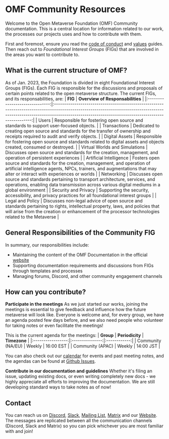 # OMF Community Resources

Welcome to the Open Metaverse Foundation (OMF) Community documentation. This is a central location for information related to our work, the processes our projects uses and how to contribute with them. 

First and foremost, ensure you read the [code of conduct](CODE_OF_CONDUCT.md) and [values](values.md) guides. Then reach out to *Foundational Interest Groups* (FIGs) that are involved in the areas you want to contribute to.

## What is the current structure of OMF?
As of Jan. 2023, the Foundation is divided in eight Foundational Interest Groups (FIGs). Each FIG is responsible for the discussions and proposals of certain points related to the open metaverse structure. The current FIGs, and its responsabilities, are:
|             **FIG**            |                                                                                                 **Overview of Responsabilities**                                                                                                |
|:------------------------------:|:-------------------------------------------------------------------------------------------------------------------------------------------------------------------------------------------------------------------------------:|
| Users                          | Responsible for fostering open source and standards to support user-focused objects.                                                                                                                                            |
| Transactions                   | Dedicated to creating open source and standards for the transfer of ownership and receipts required to audit and verify objects.                                                                                                |
| Digital Assets                 | Responsible for fostering open source and standards related to digital assets and objects created, consumed or destroyed.                                                                                                       |
| Virtual Worlds and Simulations | Discusses open source and standards for the creation, management, and operation of persistent experiences                                                                                                                       |
| Artificial Intelligence        | Fosters open source and standards for the creation, management, and operation of artificial intelligence  agents, NPCs, trainers, and augmentations that may alter or interact  with experiences or worlds                      |
| Networking                     | Discusses open source and standards pertaining to transport architecture, services, and operations, enabling data  transmission across various digital mediums in a global environment                                          |
| Security and Privacy           | Supporting the security, accessibility, and privacy practices for all foundational interest groups                                                                                                                              |
| Legal and Policy               | Discusses non-legal advice of open source and standards pertaining to rights, intellectual property, laws, and policies that will arise from the creation or enhancement of the processor technologies related to the Metaverse |

## General Responsibilities of the Community FIG
In summary, our responsibilities include:
- Maintaining the content of the OMF Documentation in the official [website](https://www.openmv.org/)
- Supporting documentation requirements and discussions from FIGs through templates and processes
- Managing forums, Discord, and other community engagement channels

## How can you contribute?

**Participate in the meetings**
As we just started our works, joining the meetings is essential to give feedback and influence how the future metaverse will look like. Everyone is welcome and, for every group, we have an agenda posted few days before, and we also need people who volunteer for taking notes or even facilitate the meetings!

This is the current agenda for the meetings:
|     **Group**     | **Periodicity** | **Timezone** |
|:-----------------:|:---------------:|:------------:|
| Community (NA/EU) |      Weekly     |   16:00 EST  |
|  Community (APAC) |      Weekly     |   14:00 JST  |

You can also check out our [calendar](https://lists.openmv.org/g/calendar/calendar) for events and past meeting notes, and the agendas can be found at [Github Issues](https://github.com/Open-MV/community/issues?q=is%3Aissue).

**Contribute in our documentation and guidelines**
Whether it's filing an issue, updating existing docs, or even writing completely new docs - we highly appreciate all efforts to improving the documentation. We are still developing standard ways to take notes as of now! 

## Contact

You can reach us on [Discord](https://discord.gg/openmetaverse), [Slack](https://join.slack.com/t/openmetaverse/shared_invite/zt-1nm1r7t06-AAP4s69ZY2b_zMyur0aS3g), [Mailing List](https://lists.openmv.org/g/main), [Matrix](https://matrix.openmv.org/) and our [Website](https://www.openmv.org/about/contact-us/). The messages are replicated between all the communication channels (Discord, Slack and Matrix) so you can pick whichever you are most familiar with and join!